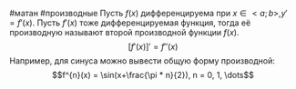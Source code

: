 #матан #производные 
Пусть $f(x)$ дифференцируема при $x \in <a; b>, y' = f'(x)$. Пусть $f'(x)$ тоже дифференцируемая функция, тогда её производную называют второй производной функции $f(x)$.
$$[f'(x)]' = f''(x)$$
Например, для синуса можно вывести общую форму производной:
$$f^{n}(x) = \sin(x+\frac{\pi * n}{2}), n = 0, 1, \dots$$